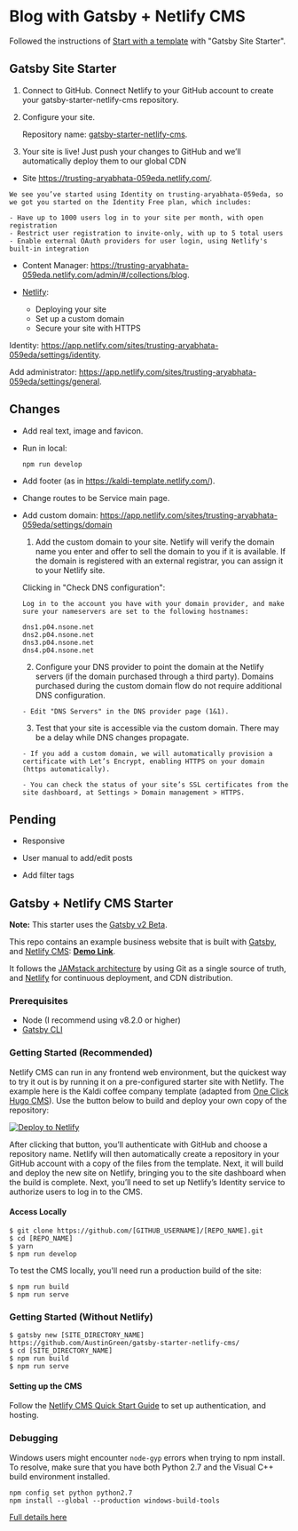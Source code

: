 # Blog with Gatsby + Netlify CMS

Followed the instructions of [Start with a template](https://www.netlifycms.org/docs/start-with-a-template/) with "Gatsby Site Starter".

## Gatsby Site Starter

1. Connect to GitHub.
Connect Netlify to your GitHub account to create your gatsby-starter-netlify-cms repository.

2. Configure your site. 

    Repository name: [gatsby-starter-netlify-cms](https://github.com/cristinafsanz/gatsby-starter-netlify-cms).

3. Your site is live!
Just push your changes to GitHub and we’ll automatically deploy them to our global CDN

  - Site https://trusting-aryabhata-059eda.netlify.com/.

  ```
  We see you’ve started using Identity on trusting-aryabhata-059eda, so we got you started on the Identity Free plan, which includes:

  - Have up to 1000 users log in to your site per month, with open registration
  - Restrict user registration to invite-only, with up to 5 total users
  - Enable external OAuth providers for user login, using Netlify's built-in integration
  ```

- Content Manager:
https://trusting-aryabhata-059eda.netlify.com/admin/#/collections/blog.

- [Netlify](https://app.netlify.com/):

  - Deploying your site
  - Set up a custom domain
  - Secure your site with HTTPS

Identity:
https://app.netlify.com/sites/trusting-aryabhata-059eda/settings/identity.

Add administrator: https://app.netlify.com/sites/trusting-aryabhata-059eda/settings/general.

## Changes

- Add real text, image and favicon.

- Run in local:

  ```
  npm run develop
  ```

- Add footer (as in https://kaldi-template.netlify.com/).

- Change routes to be Service main page.

- Add custom domain: https://app.netlify.com/sites/trusting-aryabhata-059eda/settings/domain

  1. Add the custom domain to your site. Netlify will verify the domain name you enter and offer to sell the domain to you if it is available. If the domain is registered with an external registrar, you can assign it to your Netlify site.

    Clicking in "Check DNS configuration":

    ```
    Log in to the account you have with your domain provider, and make sure your nameservers are set to the following hostnames:

    dns1.p04.nsone.net
    dns2.p04.nsone.net
    dns3.p04.nsone.net
    dns4.p04.nsone.net

    ```
  2. Configure your DNS provider to point the domain at the Netlify servers (if the domain purchased through a third party). Domains purchased during the custom domain flow do not require additional DNS configuration.

    ```
    - Edit "DNS Servers" in the DNS provider page (1&1).
    ```

  3. Test that your site is accessible via the custom domain. There may be a delay while DNS changes propagate.

    ```
    - If you add a custom domain, we will automatically provision a certificate with Let’s Encrypt, enabling HTTPS on your domain (https automatically).

    - You can check the status of your site’s SSL certificates from the site dashboard, at Settings > Domain management > HTTPS.
    ```

## Pending

- Responsive

- User manual to add/edit posts

- Add filter tags

## Gatsby + Netlify CMS Starter

**Note:** This starter uses the [Gatsby v2 Beta](https://www.gatsbyjs.org/blog/2018-06-16-announcing-gatsby-v2-beta-launch/).

This repo contains an example business website that is built with [Gatsby](https://www.gatsbyjs.org/), and [Netlify CMS](https://www.netlifycms.org): **[Demo Link](https://gatsby-netlify-cms.netlify.com/)**.

It follows the [JAMstack architecture](https://jamstack.org) by using Git as a single source of truth, and [Netlify](https://www.netlify.com) for continuous deployment, and CDN distribution.

### Prerequisites

- Node (I recommend using v8.2.0 or higher)
- [Gatsby CLI](https://www.gatsbyjs.org/docs/)

### Getting Started (Recommended)

Netlify CMS can run in any frontend web environment, but the quickest way to try it out is by running it on a pre-configured starter site with Netlify. The example here is the Kaldi coffee company template (adapted from [One Click Hugo CMS](https://github.com/netlify-templates/one-click-hugo-cms)). Use the button below to build and deploy your own copy of the repository:

<a href="https://app.netlify.com/start/deploy?repository=https://github.com/AustinGreen/gatsby-starter-netlify-cms&amp;stack=cms"><img src="https://www.netlify.com/img/deploy/button.svg" alt="Deploy to Netlify"></a>

After clicking that button, you’ll authenticate with GitHub and choose a repository name. Netlify will then automatically create a repository in your GitHub account with a copy of the files from the template. Next, it will build and deploy the new site on Netlify, bringing you to the site dashboard when the build is complete. Next, you’ll need to set up Netlify’s Identity service to authorize users to log in to the CMS.

#### Access Locally
```
$ git clone https://github.com/[GITHUB_USERNAME]/[REPO_NAME].git
$ cd [REPO_NAME]
$ yarn
$ npm run develop
```
To test the CMS locally, you'll need run a production build of the site:
```
$ npm run build
$ npm run serve
```

### Getting Started (Without Netlify)
```
$ gatsby new [SITE_DIRECTORY_NAME] https://github.com/AustinGreen/gatsby-starter-netlify-cms/
$ cd [SITE_DIRECTORY_NAME]
$ npm run build
$ npm run serve
```

#### Setting up the CMS
Follow the [Netlify CMS Quick Start Guide](https://www.netlifycms.org/docs/quick-start/#authentication) to set up authentication, and hosting.

### Debugging
Windows users might encounter ```node-gyp``` errors when trying to npm install.
To resolve, make sure that you have both Python 2.7 and the Visual C++ build environment installed.
```
npm config set python python2.7
npm install --global --production windows-build-tools
```

[Full details here](https://www.npmjs.com/package/node-gyp 'NPM node-gyp page')
